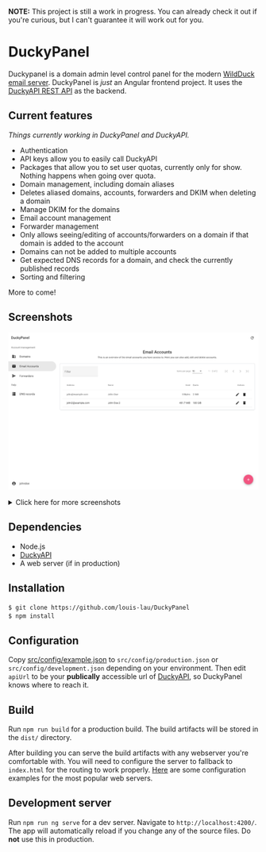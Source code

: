 __NOTE:__ This project is still a work in progress. You can already check it out if you're curious, but I can't guarantee it will work out for you.
# DuckyPanel

Duckypanel is a domain admin level control panel for the modern [WildDuck email server](https://wildduck.email/). DuckyPanel is _just_ an Angular frontend project. It uses the [DuckyAPI REST API](https://github.com/louis-lau/DuckyAPI) as the backend.

## Current features
_Things currently working in DuckyPanel and DuckyAPI._
* Authentication
* API keys allow you to easily call DuckyAPI
* Packages that allow you to set user quotas, currently only for show. Nothing happens when going over quota.
* Domain management, including domain aliases
* Deletes aliased domains, accounts, forwarders and DKIM when deleting a domain
* Manage DKIM for the domains
* Email account management
* Forwarder management
* Only allows seeing/editing of accounts/forwarders on a domain if that domain is added to the account
* Domains can not be added to multiple accounts
* Get expected DNS records for a domain, and check the currently published records
* Sorting and filtering

More to come!

## Screenshots
![Accounts overview screenshot](docs/images/screenshot-accounts.png)
<details>

<summary>Click here for more screenshots</summary>

![Edit account screenshot](docs/images/screenshot-edit-account.png)
![Domains overview screenshot](docs/images/screenshot-domains.png)
![Edit DKIM screenshot](docs/images/screenshot-dkim.png)
![Forwarders overview screenshot](docs/images/screenshot-forwarders.png)
![Edit forwarder screenshot](docs/images/screenshot-edit-forwarder.png)
![Check domain DNS screenshot](docs/images/screenshot-dnscheck.png)
![Profile screenshot](docs/images/screenshot-profile.png)
![Login screenshot](docs/images/screenshot-login.png)
![Mobile screenshot](docs/images/screenshot-mobile.png)

</details>

## Dependencies
* Node.js
* [DuckyAPI](https://github.com/louis-lau/DuckyAPI)
* A web server (if in production)

## Installation
```bash
$ git clone https://github.com/louis-lau/DuckyPanel
$ npm install
```

## Configuration
Copy [src/config/example.json](src/config/example.json) to `src/config/production.json` or `src/config/development.json` depending on your environment. Then edit `apiUrl` to be your **publically** accessible url of [DuckyAPI](https://github.com/louis-lau/DuckyAPI), so DuckyPanel knows where to reach it.

## Build
Run `npm run build` for a production build. The build artifacts will be stored in the `dist/` directory.

After building you can serve the build artifacts with any webserver you're comfortable with. You will need to configure the server to fallback to `index.html` for the routing to work properly. [Here](https://angular.io/guide/deployment#fallback-configuration-examples) are some configuration examples for the most popular web servers. 

## Development server

Run `npm run ng serve` for a dev server. Navigate to `http://localhost:4200/`. The app will automatically reload if you change any of the source files. Do **not** use this in production.

